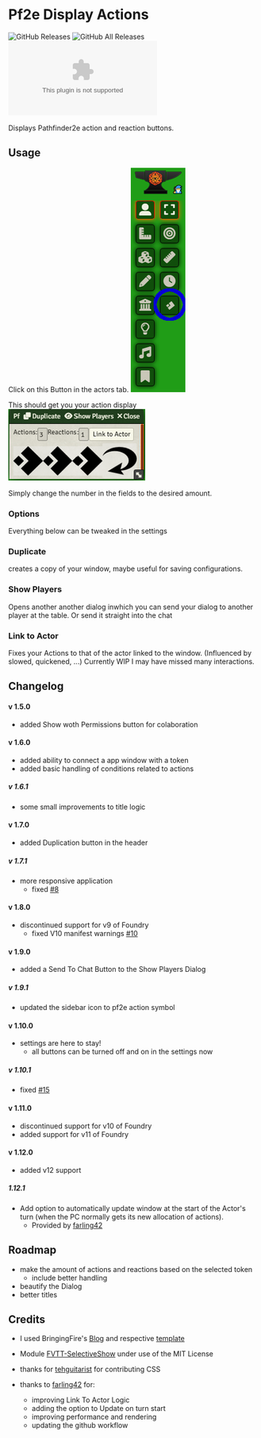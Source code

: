# Pf2e Display Actions

![GitHub Releases](https://img.shields.io/badge/dynamic/json?label=Downloads@latest&query=assets%5B1%5D.download_count&url=https%3A%2F%2Fapi.github.com%2Frepos%2FMoonIsFalling%2Fpf2e-display-actions%2Freleases%2Flatest)
![GitHub All Releases](https://img.shields.io/github/downloads/MoonIsFalling/pf2e-display-actions/total?label=Downloads+total)
![Latest Release Download Count](https://img.shields.io/github/downloads/MoonIsFalling/pf2e-display-actions/latest/module.zip)

Displays Pathfinder2e action and reaction buttons.

## Usage

Click on this Button in the actors tab. ![Button in the actors tab](usage.png)

This should get you your action display ![action display dialog](dialog.png)

Simply change the number in the fields to the desired amount.

### Options

Everything below can be tweaked in the settings

### Duplicate

creates a copy of your window, maybe useful for saving configurations.

### Show Players

Opens another another dialog inwhich you can send your dialog to another player at the table. Or send it straight into the chat

### Link to Actor

Fixes your Actions to that of the actor linked to the window. (Influenced by slowed, quickened, ...)
Currently WIP I may have missed many interactions.

## Changelog

#### v 1.5.0

- added Show woth Permissions button for colaboration

#### v 1.6.0

- added ability to connect a app window with a token
- added basic handling of conditions related to actions

##### v 1.6.1

- some small improvements to title logic

#### v 1.7.0

- added Duplication button in the header

##### v 1.7.1

- more responsive application
  - fixed [#8](https://github.com/MoonIsFalling/pf2e-display-actions/issues/8)

#### v 1.8.0

- discontinued support for v9 of Foundry
  - fixed V10 manifest warnings [#10](https://github.com/MoonIsFalling/pf2e-display-actions/issues/10)

#### v 1.9.0

- added a Send To Chat Button to the Show Players Dialog

##### v 1.9.1

- updated the sidebar icon to pf2e action symbol

#### v 1.10.0

- settings are here to stay!
  - all buttons can be turned off and on in the settings now

##### v 1.10.1

- fixed [#15](https://github.com/MoonIsFalling/pf2e-display-actions/issues/15)

#### v 1.11.0

- discontinued support for v10 of Foundry
- added support for v11 of Foundry

#### v 1.12.0

- added v12 support

##### 1.12.1

- Add option to automatically update window at the start of the Actor's turn (when the PC normally gets its new allocation of actions).
  - Provided by [farling42](https://github.com/farling42)

## Roadmap

- make the amount of actions and reactions based on the selected token
  - include better handling
- beautify the Dialog
- better titles

## Credits

- I used BringingFire's [Blog](https://bringingfire.com/blog/intro-to-foundry-module-development) and respective [template](https://github.com/BringingFire/foundry-module-ts-template)

- Module [FVTT-SelectiveShow](https://github.com/moo-man/FVTT-SelectiveShow) under use of the MIT License

- thanks for [tehguitarist](https://github.com/tehguitarist) for contributing CSS

- thanks to [farling42](https://github.com/farling42) for:
  - improving Link To Actor Logic
  - adding the option to Update on turn start
  - improving performance and rendering
  - updating the github workflow
